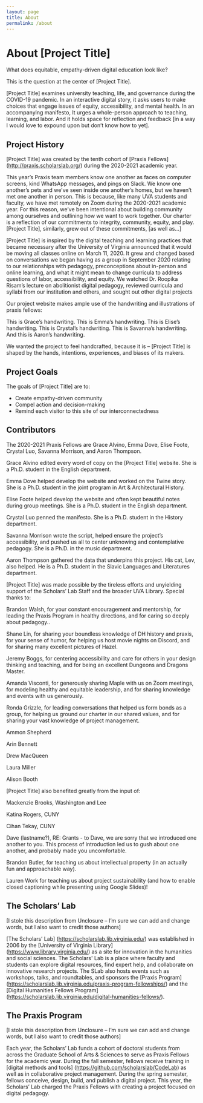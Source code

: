 ```yaml
---
layout: page
title: About
permalink: /about
---
```

# About [Project Title]

What does equitable, empathy-driven digital education look like? 

This is the question at the center of [Project Title]. 

[Project Title] examines university teaching, life, and governance during the COVID-19 pandemic. In an interactive digital story, it asks users to make choices that engage issues of equity, accessibility, and mental health. In an accompanying manifesto, It urges a whole-person approach to teaching, learning, and labor. And it holds space for reflection and feedback [in a way I would love to expound upon but don’t know how to yet].

## Project History

[Project Title] was created by the tenth cohort of [Praxis Fellows] (http://praxis.scholarslab.org/) during the 2020-2021 academic year. 

This year’s Praxis team members know one another as faces on computer screens, kind WhatsApp messages, and pings on Slack. We know one another’s pets and we’ve seen inside one another’s homes, but we haven’t met one another in person. This is because, like many UVA students and faculty, we have met remotely on Zoom during the 2020-2021 academic year. For this reason, we’ve been intentional about building community among ourselves and outlining how we want to work together. Our charter is a reflection of our commitments to integrity, community, equity, and play. [Project Title], similarly, grew out of these commitments, [as well as…]

[Project Title] is inspired by the digital teaching and learning practices that became necessary after the University of Virginia announced that it would be moving all classes online on March 11, 2020. It grew and changed based on conversations we began having as a group in September 2020 relating to our relationships with pedagogy, preconceptions about in-person and online learning, and what it might mean to change curricula to address questions of labor, accessibility, and equity. We watched Dr. Roopika Risam’s lecture on abolitionist digital pedagogy, reviewed curricula and syllabi from our institution and others, and sought out other digital projects 

Our project website makes ample use of the handwriting and illustrations of praxis fellows: 

This is Grace’s handwriting.
This is Emma’s handwriting.
This is Elise’s handwriting.
This is Crystal’s handwriting.
This is Savanna’s handwriting. 
And this is Aaron’s handwriting.

We wanted the project to feel handcrafted, because it is – [Project Title] is shaped by the hands, intentions, experiences, and biases of its makers. 

## Project Goals

The goals of [Project Title] are to:

* Create empathy-driven community
* Compel action and decision-making 
* Remind each visitor to this site of our interconnectedness

## Contributors

The 2020-2021 Praxis Fellows are Grace Alvino, Emma Dove, Elise Foote, Crystal Luo, Savanna Morrison, and Aaron Thompson. 

Grace Alvino edited every word of copy on the [Project Title] website. She is a Ph.D. student in the English department.

Emma Dove helped develop the website and worked on the Twine story. She is a Ph.D. student in the joint program in Art & Architectural History. 

Elise Foote helped develop the website and often kept beautiful notes during group meetings. She is a Ph.D. student in the English department. 

Crystal Luo penned the manifesto. She is a Ph.D. student in the History department. 

Savanna Morrison wrote the script, helped ensure the project’s accessibility, and pushed us all to center unknowing and contemplative pedagogy. She is a Ph.D. in the music department. 

Aaron Thompson gathered the data that underpins this project. His cat, Lev, also helped. He is a Ph.D. student in the Slavic Languages and Literatures department. 

[Project Title] was made possible by the tireless efforts and unyielding support of the Scholars’ Lab Staff and the broader UVA Library. Special thanks to:

Brandon Walsh, for your constant encouragement and mentorship, for leading the Praxis Program in healthy directions, and for caring so deeply about pedagogy.. 

Shane Lin, for sharing your boundless knowledge of DH history and praxis, for your sense of humor, for helping us host movie nights on Discord, and for sharing many excellent pictures of Hazel. 

Jeremy Boggs, for centering accessibility and care for others in your design thinking and teaching, and for being an excellent Dungeons and Dragons Master.

Amanda Visconti, for generously sharing Maple with us on Zoom meetings, for modeling healthy and equitable leadership, and for sharing knowledge and events with us generously.

Ronda Grizzle, for leading conversations that helped us form bonds as a group, for helping us ground our charter in our shared values, and for sharing your vast knowledge of project management. 

Ammon Shepherd 

Arin Bennett

Drew MacQueen

Laura Miller 

Alison Booth

[Project Title] also benefited greatly from the input of:

Mackenzie Brooks, Washington and Lee

Katina Rogers, CUNY

Cihan Tekay, CUNY

Dave (lastname?), RE: Grants - to Dave, we are sorry that we introduced one another to you. This process of introduction led us to gush about one another, and probably made you uncomfortable. 

Brandon Butler, for teaching us about intellectual property (in an actually fun and approachable way).

Lauren Work for teaching us about project sustainability (and how to enable closed captioning while presenting using Google Slides)!

## The Scholars’ Lab 
[I stole this description from Unclosure – I’m sure we can add and change words, but I also want to credit those authors]

[The Scholars’ Lab] (https://scholarslab.lib.virginia.edu/) was established in 2006 by the [University of Virginia Library] (https://www.library.virginia.edu/) as a site for innovation in the humanities and social sciences. The Scholars' Lab is a place where faculty and students can explore digital resources, find expert help, and collaborate on innovative research projects. The SLab also hosts events such as workshops, talks, and roundtables, and sponsors the [Praxis Program] (https://scholarslab.lib.virginia.edu/praxis-program-fellowships/) and the [Digital Humanities Fellows Program] (https://scholarslab.lib.virginia.edu/digital-humanities-fellows/). 

## The Praxis Program 
[I stole this description from Unclosure – I’m sure we can add and change words, but I also want to credit those authors]

Each year, the Scholars’ Lab funds a cohort of doctoral students from across the Graduate School of Arts & Sciences to serve as Praxis Fellows for the academic year. During the fall semester, fellows receive training in [digital methods and tools] (https://github.com/scholarslab/CodeLab) as well as in collaborative project management. During the spring semester, fellows conceive, design, build, and publish a digital project. This year, the Scholars’ Lab charged the Praxis Fellows with creating a project focused on digital pedagogy. 
